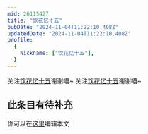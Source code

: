 ```yaml
---
mid: 26115427
title: "饮花忆十五"
pubDate: "2024-11-04T11:22:10.408Z"
updatedDate: "2024-11-04T11:22:10.408Z"
profile:
  {
    Nickname: ["饮花忆十五"],
  }
---
```


关注[饮花忆十五](https://space.bilibili.com/26115427)谢谢喵~ 关注[饮花忆十五](https://space.bilibili.com/26115427)谢谢喵~

## 此条目有待补充
你可以在[这里](https://github.com/Yuhanawa/VTuber.ICU/edit/master/src/content/v/饮花忆十五/index.md)编辑本文

